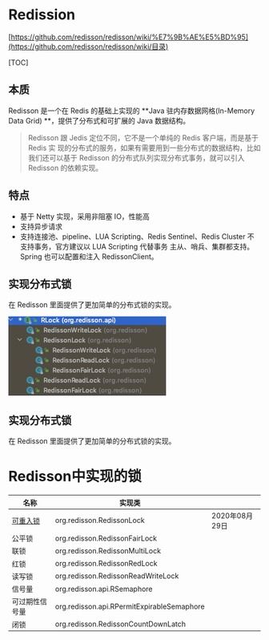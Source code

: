 # Redission

[https://github.com/redisson/redisson/wiki/%E7%9B%AE%E5%BD%95](https://github.com/redisson/redisson/wiki/目录)

[TOC]

## 本质

Redisson 是一个在 Redis 的基础上实现的 **Java 驻内存数据网格(In-Memory Data Grid) **，提供了分布式和可扩展的 Java 数据结构。

> Redisson 跟 Jedis 定位不同，它不是一个单纯的 Redis 客户端，而是基于 Redis 实 现的分布式的服务，如果有需要用到一些分布式的数据结构，比如我们还可以基于 Redisson 的分布式队列实现分布式事务，就可以引入 Redisson 的依赖实现。

## 特点

- 基于 Netty 实现，采用非阻塞 IO，性能高
- 支持异步请求
- 支持连接池、pipeline、LUA Scripting、Redis Sentinel、Redis Cluster 不支持事务，官方建议以 LUA Scripting 代替事务 主从、哨兵、集群都支持。Spring 也可以配置和注入 RedissonClient。

## 实现分布式锁

在 Redisson 里面提供了更加简单的分布式锁的实现。

![image-20200810094844391](../../../../assets/image-20200810094844391.png)



## 实现分布式锁

在 Redisson 里面提供了更加简单的分布式锁的实现。

# Redisson中实现的锁

| 名称                                     | 实现类                                     |                |
| ---------------------------------------- | ------------------------------------------ | -------------- |
| [可重入锁](031-Redission实现可重入锁.md) | org.redisson.RedissonLock                  | 2020年08月29日 |
| 公平锁                                   | org.redisson.RedissonFairLock              |                |
| 联锁                                     | org.redisson.RedissonMultiLock             |                |
| 红锁                                     | org.redisson.RedissonRedLock               |                |
| 读写锁                                   | org.redisson.RedissonReadWriteLock         |                |
| 信号量                                   | org.redisson.api.RSemaphore                |                |
| 可过期性信号量                           | org.redisson.api.RPermitExpirableSemaphore |                |
| 闭锁                                     | org.redisson.RedissonCountDownLatch        |                |

